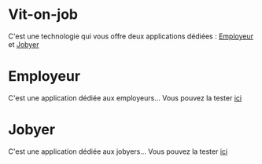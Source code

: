 # Vit-on-job

C'est une technologie qui vous offre deux applications dédiées : [Employeur](https://employeur.github.io) et [Jobyer](https://jobyer.github.io)

# Employeur
C'est une application dédiée aux employeurs... Vous pouvez la tester [ici](https://employeur.github.io)

# Jobyer
C'est une application dédiée aux jobyers... Vous pouvez la tester [ici](https://jobyer.github.io)


